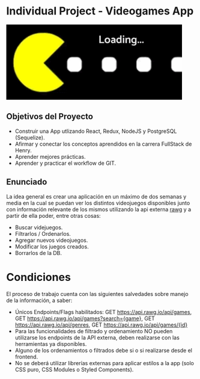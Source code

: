 # Individual Project - Videogames App

<p align='left'>
  <img height='200' src='./loader.gif' />
</p>

## Objetivos del Proyecto

- Construir una App utlizando React, Redux, NodeJS y PostgreSQL (Sequelize).
- Afirmar y conectar los conceptos aprendidos en la carrera FullStack de Henry.
- Aprender mejores prácticas.
- Aprender y practicar el workflow de GIT.

## Enunciado

La idea general es crear una aplicación en un máximo de dos semanas y media en la cual se puedan ver los distintos videojuegos disponibles junto con información relevante de los mismos utilizando la api externa [rawg](https://rawg.io/apidocs) y a partir de ella poder, entre otras cosas:

  - Buscar videjuegos.
  - Filtrarlos / Ordenarlos.
  - Agregar nuevos videojuegos.
  - Modificar los juegos creados.
  - Borrarlos de la DB.

# Condiciones

El proceso de trabajo cuenta con las siguientes salvedades sobre manejo de la información, a saber:

- Únicos Endpoints/Flags habilitados:
GET https://api.rawg.io/api/games, GET https://api.rawg.io/api/games?search={game}, GET https://api.rawg.io/api/genres, GET https://api.rawg.io/api/games/{id}
- Para las funcionalidades de filtrado y ordenamiento NO pueden utilizarse los endpoints de la API externa, deben realizarse con las herramientas ya disponibles.
- Alguno de los ordenamientos o filtrados debe si o si realizarse desde el frontend.
- No se deberá utilizar librerías externas para aplicar estilos a la app (solo CSS puro, CSS Modules o Styled Components).

